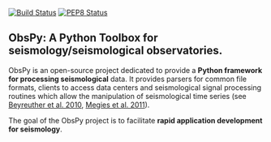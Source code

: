 [![Build Status](https://secure.travis-ci.org/obspy/obspy.png?branch=master)](https://travis-ci.org/obspy/obspy)
[![PEP8 Status](http://docs.obspy.org/master/_images/pep8.png)](http://docs.obspy.org/master/pep8/)

## ObsPy: A Python Toolbox for seismology/seismological observatories.

ObsPy is an open-source project dedicated to provide a **Python framework for processing seismological** data. It provides parsers for common file formats, clients to access data centers and seismological signal processing routines which allow the manipulation of seismological time series (see [Beyreuther et al. 2010](http://www.seismosoc.org/publications/SRL/SRL_81/srl_81-3_es/), [Megies et al. 2011](http://www.annalsofgeophysics.eu/index.php/annals/article/view/4838)).

The goal of the ObsPy project is to facilitate **rapid application development for seismology**.

